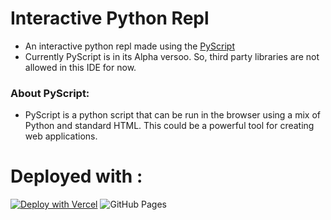 # Interactive Python Repl
- An interactive python repl made using the [PyScript](https://pyscript.net/)
- Currently PyScript is in its Alpha versoo. So, third party libraries are not allowed in this IDE for now.
### About PyScript:
- PyScript is a python script that can be run in the browser using a mix of Python and standard HTML. This could be a powerful tool for creating web applications.

# Deployed with :
[![Deploy with Vercel](https://vercel.com/button)](https://pyscript-repl.vercel.app/)
![GitHub Pages](https://github.com/TheSGJ/PyScript-ReplSite/actions/workflows/github-pages/badge.svg)
